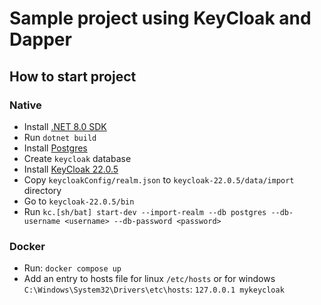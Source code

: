 # Sample project using KeyCloak and Dapper

## How to start project

### Native
- Install [.NET 8.0 SDK](https://dotnet.microsoft.com/download/dotnet/8.0)
- Run `dotnet build`
- Install [Postgres](https://www.postgresql.org/download/)
- Create `keycloak` database
- Install [KeyCloak 22.0.5](https://www.keycloak.org/archive/downloads-22.0.5.html)
- Copy `keycloakConfig/realm.json` to `keycloak-22.0.5/data/import` directory
- Go to `keycloak-22.0.5/bin`
- Run `kc.[sh/bat] start-dev --import-realm --db postgres --db-username <username> --db-password <password>`

### Docker
- Run: `docker compose up`
- Add an entry to hosts file for linux `/etc/hosts` or for windows `C:\Windows\System32\Drivers\etc\hosts`: `127.0.0.1 mykeycloak`
